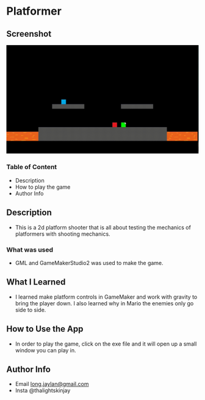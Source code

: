 # Platformer

## Screenshot
<img src="https://github.com/Jaylan1/Platformer/blob/main/Platformerkjgkjb.gif"/>

### Table of Content
- Description
- How to play the game
- Author Info

## Description
- This is a 2d platform shooter that is all about testing the mechanics of platformers with shooting mechanics.

### What was used
- GML and GameMakerStudio2 was used to make the game.

## What I Learned
- I learned make platform controls in GameMaker and work with gravity to bring the player down. I also learned why in Mario the enemies only go side to side.

## How to Use the App
- In order to play the game, click on the exe file and it will open up a small window you can play in.

## Author Info
- Email long.jaylan@gmail.com
- Insta @thalightskinjay
